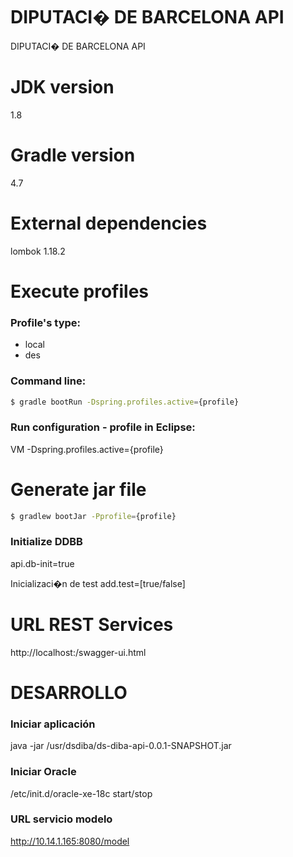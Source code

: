 # DIPUTACI� DE BARCELONA API
DIPUTACI� DE BARCELONA API

# JDK version
1.8

# Gradle version
4.7

# External dependencies
lombok 1.18.2

# Execute profiles
### Profile's type:
- local
- des

### Command line:
```sh
$ gradle bootRun -Dspring.profiles.active={profile}
```

### Run configuration - profile in Eclipse:
VM -Dspring.profiles.active={profile}

# Generate jar file
```sh
$ gradlew bootJar -Pprofile={profile}
```

### Initialize DDBB
api.db-init=true

Inicializaci�n de test
add.test=[true/false] 


# URL REST Services
http://localhost:<port>/swagger-ui.html


# DESARROLLO

### Iniciar aplicación
java -jar /usr/dsdiba/ds-diba-api-0.0.1-SNAPSHOT.jar

### Iniciar Oracle

/etc/init.d/oracle-xe-18c start/stop

### URL servicio modelo

http://10.14.1.165:8080/model



